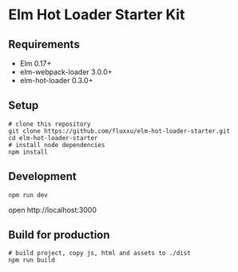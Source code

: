 # Elm Hot Loader Starter Kit

## Requirements
* Elm 0.17+
* elm-webpack-loader 3.0.0+
* elm-hot-loader 0.3.0+

## Setup
```shell
# clone this repository
git clone https://github.com/fluxxu/elm-hot-loader-starter.git
cd elm-hot-loader-starter
# install node dependencies
npm install
```

## Development
```shell
npm run dev
```
open http://localhost:3000

## Build for production
```shell
# build project, copy js, html and assets to ./dist
npm run build
```
